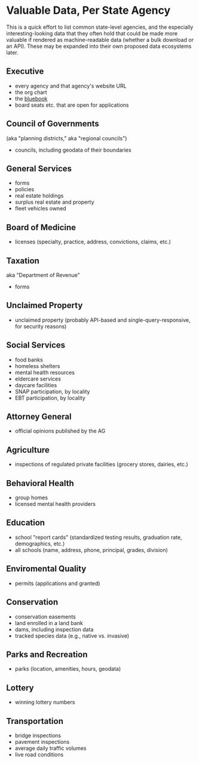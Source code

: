 # Valuable Data, Per State Agency

This is a quick effort to list common state-level agencies, and the especially interesting-looking data that they often hold that could be made more valuable if rendered as machine-readable data (whether a bulk download or an API). These may be expanded into their own proposed data ecosystems later.

## Executive

* every agency and that agency's website URL
* the org chart
* the [bluebook](http://wikis.ala.org/godort/index.php/State_Blue_Books)
* board seats etc. that are open for applications

## Council of Governments

(aka "planning districts," aka "regional councils")

* councils, including geodata of their boundaries

## General Services

* forms
* policies
* real estate holdings
* surplus real estate and property
* fleet vehicles owned

## Board of Medicine

* licenses (specialty, practice, address, convictions, claims, etc.)

## Taxation

aka "Department of Revenue"

* forms

## Unclaimed Property

* unclaimed property (probably API-based and single-query-responsive, for security reasons)

## Social Services

* food banks
* homeless shelters
* mental health resources
* eldercare services
* daycare facilities
* SNAP participation, by locality
* EBT participation, by locality

## Attorney General

* official opinions published by the AG

## Agriculture

* inspections of regulated private facilities (grocery stores, dairies, etc.)
 
## Behavioral Health

* group homes
* licensed mental health providers

## Education

* school "report cards" (standardized testing results, graduation rate, demographics, etc.)
* all schools (name, address, phone, principal, grades, division)

## Enviromental Quality

* permits (applications and granted)

## Conservation

* conservation easements
* land enrolled in a land bank
* dams, including inspection data
* tracked species data (e.g., native vs. invasive)

## Parks and Recreation

* parks (location, amenities, hours, geodata)

## Lottery

* winning lottery numbers

## Transportation

* bridge inspections
* pavement inspections
* average daily traffic volumes
* live road conditions
